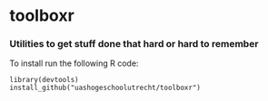 # toolboxr

### Utilities to get stuff done that hard or hard to remember

To install run the following R code:
```
library(devtools)
install_github("uashogeschoolutrecht/toolboxr")
```
